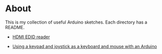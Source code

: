 # About

This is my collection of useful Arduino sketches. Each directory has a README.

* [HDMI EDID reader](./edid_reader)

* [Using a keypad and joystick as a keyboard and mouse with an Arduino](./keyboard_and_mouse/)
